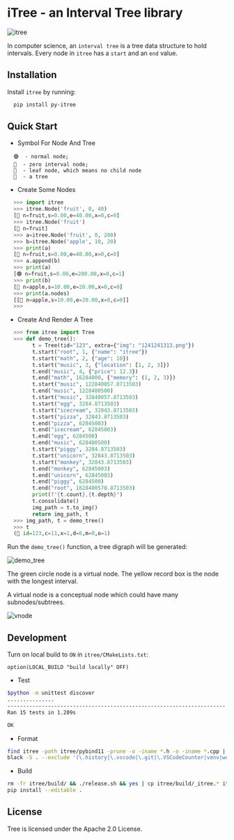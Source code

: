 # iTree - an Interval Tree library

![itree](https://raw.githubusercontent.com/juncongmoo/itree/main/docs/forest.jpg)



In computer science, an `interval tree` is a tree data structure to hold intervals. Every node in `itree` has a `start` and an `end` value.

## Installation


Install ``itree`` by running:

```bash
  pip install py-itree
```
## Quick Start

- Symbol For Node And Tree

```
  🟢  - normal node; 
  🔵  - zero interval node; 
  🍁  - leaf node, which means no child node
  🌳  - a tree
```

- Create Some Nodes

```python
  >>> import itree
  >>> itree.Node('fruit', 0, 40)
  [🍁 n=fruit,s=0.00,e=40.00,x=0,c=0]
  >>> itree.Node('fruit')
  [🔵 n=fruit]
  >>> a=itree.Node('fruit', 0, 200)
  >>> b=itree.Node('apple', 10, 20)
  >>> print(a)
  [🍁 n=fruit,s=0.00,e=40.00,x=0,c=0]
  >>> a.append(b)
  >>> print(a)
  [🟢 n=fruit,s=0.00,e=200.00,x=0,c=1]
  >>> print(b)
  [🍁 n=apple,s=10.00,e=20.00,x=0,c=0]
  >>> print(a.nodes)
  [[🍁 n=apple,s=10.00,e=20.00,x=0,c=0]]
  >>> 
```

- Create And Render A Tree


```python
  >>> from itree import Tree
  >>> def demo_tree():
        t = Tree(tid="123", extra={"img": "1241241313.png"})
        t.start("root", 1, {"name": "itree"})
        t.start("math", 2, {"age": 10})
        t.start("music", 3, {"location": [1, 2, 3]})
        t.end("music", 4, {"price": 12.3})
        t.end("math", 16284000, {"memory": (1, 2, 3)})
        t.start("music", 122840057.8713503)
        t.end("music", 1228400500)
        t.start("music", 32840057.8713503)
        t.start("egg", 3284.8713503)
        t.start("icecream", 32843.8713503)
        t.start("pizza", 32843.8713503)
        t.end("pizza", 62845003)
        t.end("icecream", 62845003)
        t.end("egg", 6284500)
        t.end("music", 628400500)
        t.start("piggy", 3284.8713503)
        t.start("unicorn", 32843.8713503)
        t.start("monkey", 32843.8713503)
        t.end("monkey", 62845003)
        t.end("unicorn", 62845003)
        t.end("piggy", 6284500)
        t.end("root", 1628400570.8713503)
        print(f"{t.count},{t.depth}")
        t.consolidate()
        img_path = t.to_img()
        return img_path, t
  >>> img_path, t = demo_tree()
  >>> t
  (🌳 id=123,c=11,x=1,d=6,m=0,o=1)
```

Run the `demo_tree()` function, a tree digraph will be generated:

![demo_tree](https://raw.githubusercontent.com/juncongmoo/itree/main/docs/demo_tree.png)

The green circle node is a virtual node. The yellow record box is the node with the longest interval.

A virtual node is a conceptual node which could have many subnodes/subtrees.

![vnode](https://raw.githubusercontent.com/juncongmoo/itree/main/docs/itree_vnode_small.png)

## Development

Turn on local build to `ON` in `itree/CMakeLists.txt`:

```
option(LOCAL_BUILD "build locally" OFF)
```

- Test

```bash
$python -m unittest discover
...............
----------------------------------------------------------------------
Ran 15 tests in 1.209s

OK
```

- Format

```bash
find itree -path itree/pybind11 -prune -o -iname *.h -o -iname *.cpp | xargs clang-format -i
black -S . --exclude '(\.history|\.vscode|\.git|\.VSCodeCounter|venv|workspace|pybind11)'
```

- Build

```bash
rm -fr itree/build/ && ./release.sh && yes | cp itree/build/_itree.* itree/
pip install --editable .
```

## License

Tree is licensed under the Apache 2.0 License.
